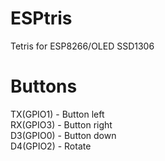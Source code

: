 # ESPtris
Tetris for ESP8266/OLED SSD1306
# Buttons
TX(GPIO1) - Button left<br>
RX(GPIO3) - Button right<br>
D3(GPIO0) - Button down<br>
D4(GPIO2) - Rotate<br>


